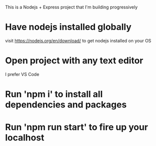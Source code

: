 This is a Nodejs + Express project that I'm building progressively

# Have nodejs installed globally
 visit https://nodejs.org/en/download/ to get nodejs installed on your OS

# Open project with any text editor
I prefer VS Code

# Run 'npm i' to install all dependencies and packages

# Run 'npm run start' to fire up your localhost

